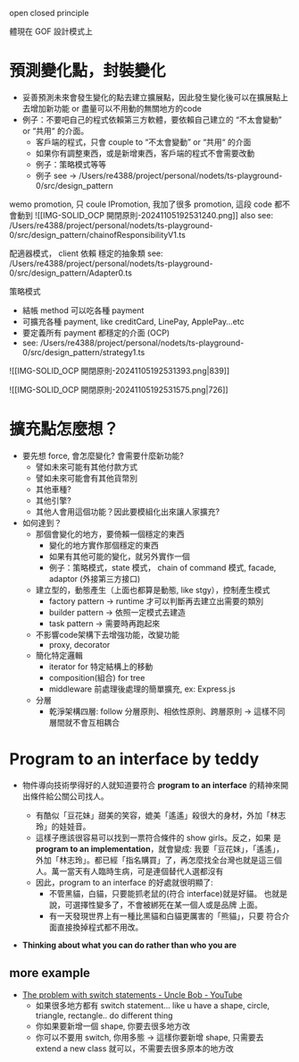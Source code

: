open closed principle

體現在 GOF 設計模式上

# 預測變化點，封裝變化

- 妥善預測未來會發生變化的點去建立擴展點，因此發生變化後可以在擴展點上去增加新功能 or 盡量可以不用動的無關地方的code
- 例子：不要吧自己的程式依賴第三方軟體，要依賴自己建立的 “不太會變動” or “共用“ 的介面。
    - 客戶端的程式，只會 couple to “不太會變動” or “共用“ 的介面
    - 如果你有調整東西，或是新增東西，客戶端的程式不會需要改動
    - 例子：策略模式等等
    - 例子 see → /Users/re4388/project/personal/nodets/ts-playground-0/src/design_pattern

wemo promotion, 只 coule IPromotion, 我加了很多 promotion, 這段 code 都不會動到
![[IMG-SOLID_OCP 開閉原則-20241105192531240.png]]
also see:
/Users/re4388/project/personal/nodets/ts-playground-0/src/design_pattern/chainofResponsibilityV1.ts


配適器模式， client 依賴 穩定的抽象類
see: /Users/re4388/project/personal/nodets/ts-playground-0/src/design_pattern/Adapter0.ts

策略模式
- 結帳 method 可以吃各種 payment
- 可擴充各種 payment, like creditCard, LinePay, ApplePay…etc
- 要定義所有 payment 都穩定的介面 (OCP)
- see: /Users/re4388/project/personal/nodets/ts-playground-0/src/design_pattern/strategy1.ts


![[IMG-SOLID_OCP 開閉原則-20241105192531393.png|839]]

![[IMG-SOLID_OCP 開閉原則-20241105192531575.png|726]]


# 擴充點怎麼想？

- 要先想 force, 會怎麼變化? 會需要什麼新功能?
    - 譬如未來可能有其他付款方式
    - 譬如未來可能會有其他貨幣別
    - 其他車種?
    - 其他引擎?
    - 其他人會用這個功能？因此要模組化出來讓人家擴充?
- 如何達到？
    - 那個會變化的地方，要倚賴一個穩定的東西
        - 變化的地方實作那個穩定的東西
        - 如果有其他可能的變化，就另外實作一個
        - 例子：策略模式，state 模式， chain of command 模式, facade, adaptor (外接第三方接口)
    - 建立型的，動態產生（上面也都算是動態, like stgy），控制產生模式
        - factory pattern → runtime 才可以判斷再去建立出需要的類別
        - builder pattern → 依照一定模式去建造
        - task pattern → 需要時再跑起來
    - 不影響code架構下去增強功能，改變功能
        - proxy, decorator
    - 簡化特定邏輯
        - iterator for 特定結構上的移動
        - composition(組合) for tree
        - middleware 前處理後處理的簡單擴充, ex: Express.js
    - 分層
        - 乾淨架構四層: follow 分層原則、相依性原則、跨層原則 → 這樣不同層間就不會互相耦合


# Program to an interface by teddy

- 物件導向技術學得好的人就知道要符合 **program to an interface** 的精神來開出條件給公關公司找人。
    - 有酷似「豆花妹」甜美的笑容，媲美「遙遙」殺很大的身材，外加「林志玲」的娃娃音。
    - 這樣子應該很容易可以找到一票符合條件的 show girls。反之，如果 是 **program to an implementation**，就會變成: 我要「豆花妹」，「遙遙」，外加「林志玲」。都已經「指名購買」了，再怎麼找全台灣也就是這三個人。萬一當天有人臨時生病，可是連個替代人選都沒有
    - 因此，program to an interface 的好處就很明顯了:
        - 不管黑貓，白貓，只要能抓老鼠的(符合 interface)就是好貓。 也就是說，可選擇性變多了，不會被綁死在某一個人或是品牌 上面。
        - 有一天發現世界上有一種比黑貓和白貓更厲害的「熊貓」，只要 符合介面直接換掉程式都不用改。


- **Thinking about what you can do rather than who you are**


## more example
- [The problem with switch statements - Uncle Bob - YouTube](https://www.youtube.com/watch?v=2IotTzClOAQ&t=2s)
	- 如果很多地方都有 switch statement... like u have a shape, circle, triangle, rectangle.. do different thing
	- 你如果要新增一個 shape, 你要去很多地方改
	- 你可以不要用 switch, 你用多態 -> 這樣你要新增 shape, 只需要去 extend a new class 就可以，不需要去很多原本的地方改
